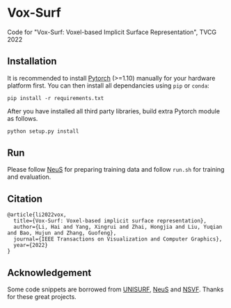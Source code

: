 # Vox-Surf
Code for "Vox-Surf: Voxel-based Implicit Surface Representation", TVCG 2022


## Installation

It is recommended to install [Pytorch](https://pytorch.org/get-started/locally/) (>=1.10) manually for your hardware platform first. You can then install all dependancies using `pip` or `conda`:

```
pip install -r requirements.txt
```

After you have installed all third party libraries, build extra Pytorch module as follows.

```bash
python setup.py install
```

## Run

Please follow [NeuS](https://github.com/Totoro97/NeuS) for preparing training data and follow `run.sh` for training and evaluation. 


## Citation

```
@article{li2022vox,
  title={Vox-Surf: Voxel-based implicit surface representation},
  author={Li, Hai and Yang, Xingrui and Zhai, Hongjia and Liu, Yuqian and Bao, Hujun and Zhang, Guofeng},
  journal={IEEE Transactions on Visualization and Computer Graphics},
  year={2022}
}
```

## Acknowledgement

Some code snippets are borrowed from [UNISURF](https://github.com/autonomousvision/unisurf), [NeuS](https://github.com/Totoro97/NeuS) and [NSVF](https://github.com/facebookresearch/NSVF). Thanks for these great projects.
